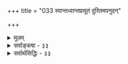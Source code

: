+++
title = "033 स्वान्तध्वान्तप्रसूतं दुरितमपनुदन्"

+++
<details><summary>मूलम्</summary>

स्वान्तध्वान्तप्रसूतं दुरितमपनुदन् योगिनस्सत्त्वशुद्ध्यै सर्वो वर्णादिधर्मश्शमदममुखवत्सन्निपत्योपकारी ।  
विद्यां चेत्यादिवाक्येऽप्यनुकथितमिदं नैकवाक्यानुरोधात् कर्मापेक्षाभिसन्धिं क्वचन विवृणुते तत्समुच्चित्यवादः ॥ ३३ ॥
</details>

<details><summary>सर्वाङ्कषा - ३३</summary>

पूर्वं (लो. 31 ) कर्मणां विद्याङ्गत्वमुक्तं विवृणोति – स्वान्तेत्यादि । सर्वः वर्णादिधर्मः, आदिना आश्रमग्रहणम् । वर्णाश्रमधर्म :- सर्वोऽपि **स्वान्तध्वान्तप्रसूतम्** = **स्वान्तस्य** = मनसः यत् **ध्वान्तम्** = **तमः** = अशुद्धिः तेन **प्रसूतम्** = जातम् यत् **दुरितम्** = पापम् तत् **अपनुदन्** = निवर्तयन्, हेतौ शतृप्रत्ययः, अन्तःकरणदोषनिवर्तकत्वात्, **योगिनः** = भक्तियोगनिष्ठस्य **शमदममुखवत्** = शमदमादिवत् आदिशब्देन वैराग्यादीनां ग्रहणम्, **सत्त्वशुद्ध्यै** = अन्तःकरणनैर्मल्यद्वारेण **सन्निपत्योपकारी** = साधनस्वरूपनिष्पादको भवति ॥ 

'धर्मैर्वर्णाश्रमाणां त्रयमिदमवदन् सेतिकर्तव्यताकम्' इति कर्मयोगज्ञानयोगभक्तियोगानां त्रयाणामपि वर्णाश्रमधर्मा अङ्गत्वेनोक्ताः । साधनेन फलनिष्पत्तौ उपकारकारीणि अङ्गानीत्युच्यन्ते । यथा दर्शपूर्णमासादियागेन स्वर्गादिफलनिष्पत्तौ उपकारकाणि होमादीनि अङ्गानि भवन्ति । तानि च द्विविधानि - सन्निपत्योपकारकाणि, आरादुपकारकाणि चेति । 'व्रीहीन् प्रोक्षति' इत्यादीनि सन्निपत्योपकारकाणि । सम्यक् **निपत्य** = साधनस्वरूपं साधयित्वा उपकारकाणि इत्यर्थः । दर्शपूर्णमासहोमद्रव्याणि पुरोडाशा उच्यन्ते । ताद्दृशहोमद्रव्यनिष्पादका व्रीहयः । तत्संस्कारकत्वात् प्रोक्षणस्य व्रीहिसंस्कारद्वारा पुरोडाशनिष्पादकं भूत्वा प्रोक्षणं होमस्वरूपं निष्पादयति । तथा च कर्माङ्गाश्रितानि सन्निपत्योपकारकाणि । द्रव्याद्यनुदिश्य विधीयमानानि अङ्गयाश्रितानि आरादुपकारकाणि । 'आरात् दूरसमीपयोः' इति कोशः । अत्र सामीप्यवाची । साक्षात् यागेन परमापूर्वोत्पत्तौ **उपकारकाणि** = आरादुपकारकाणि । यथा प्रयाजादीनि । एतानि हि न द्रव्यसंस्कारादिद्वारा उपकारकाणि, किन्तु यागेन स्वर्गहेतुभूतपरमापूर्वोत्पत्तौ, अवान्तरापूर्वोत्पादनद्वारा उपकारकाणि । तथा च सन्निपत्त्योपकारकं साधनस्वरूपनिष्पादकम् । आरादुपकारकं तु साधनेन फलहेतुभूतापूर्वोपादने उपकारकम् । तथा च प्रकृते वर्णाश्रमादिधर्मः भक्तियोगरूपसाधननिष्पत्तावुपकारक इति सन्निपत्योपकारी भवति । तेन च वर्णाश्रमरहितस्य भक्तियोगस्य साधनत्वमेव नास्तीत्यर्थः । अत्र दृष्टान्तः - शमदममुखवदिति । 'शान्तो दान्त उपरतस्तितिक्षुस्समाहितो भूत्वात्मन्येवात्मानं पश्येत्' (बृ. 8-4-23 ) इति दर्शनात् शमादयो यथावश्यकाः तथा वर्णाश्रमधर्मोऽपि । न च कर्माचरणस्य बाह्यव्यापाररूपत्वात्, मनसः बहिर्मुखत्वे कथं ध्यानसंभव इति शंक्यम्; ध्यानेतरकाल एव कर्मानुष्ठानसंभवात् । कर्माचरणं हि द्यूतादिवत् न प्रवृत्ति- 

1 

T 

[[229]] 

विद्यां चेत्यादिवाक्येऽप्यनुकथितमिदं नैकवाक्यानुरोधात् 

कर्मापेक्षाभिसन्धिं क्वचन विवृणुते तत्समुच्चित्यवादः ॥33॥ 

 

रूपम्, किन्तु परमात्मार्पणदृष्ट्या कृतानां कर्मणां निवृत्तिरूपत्वेन, परमात्मानुग्रहद्वारा चित्तशुद्धयापादनेन ध्यानोपकारकत्वेनात्यन्तानुकूलत्वम् । निरन्तरध्यानमग्नस्य न किञ्चिदवशिष्यते, जडभरतवत् । अत एव समाधिस्थितेरपवादरूपम् । उत्सर्गस्तु 'न हि कश्चित् क्षणमपि जातु तिष्ठत्यकर्मकृत्' (गीता. 3- 5) इति भगवतैवोक्तः ॥ 

ननु ' तमेतं वेदानुवचनेन ब्राह्मणा विवदिषन्ति यज्ञेन' (बृ. 6-4-22 ) इति यज्ञादीनां वेदनेच्छासाधनत्वश्रवणात् कथं वेदनाङ्गत्वं ? न च इच्छायाः विषयानुकूल्यज्ञानजन्यत्वेन, यज्ञादिजन्यत्वं कथं भवेदिति शङ्क्यम्; परमात्मार्पणबुद्ध्या कृतानां कर्मणां चित्तशुद्ध्यर्थत्वेन चित्ते शुद्धे चित्तस्य परमात्माभिमुख्यं स्वयमेव भवेदित्येवं इच्छाप्रतिबन्धकपापनिवृत्तिद्वारा विविदिषासाधनत्वोपपत्तेरित्यत्राह - विद्यां चेत्यादि । केवलज्ञानस्य केवलकर्मणश्च साधनत्वं विनिन्द्य मिलितयोरेव कारणत्वं वक्ति श्रुतिः - 'विद्यां चाविद्यां च यस्तद्वेदोभयं सह । अविद्यया मृत्युं तीर्त्वा विद्ययामृतमश्नुते ॥ ( ईश. 11 ) इति । **इदं** = कर्माङ्गकस्यैव ज्ञानस्य मोक्षसाधनत्वम् **नैकवाक्यानुरोधात्** = अनेकश्रुतिवाक्यानुसारात् विद्यां चेत्यादिवाक्येऽपि **अनुकथितम्** = अनूदितम् ॥ 

ननु ' तत्प्राप्तिहेतुर्ज्ञानं च कर्म चोक्तं महामुने ।' (वि.पु.) 'हतं ज्ञानं क्रियाहीनं हता चाज्ञानिनां क्रिया' (वि.पु. 6-5-60) इति कर्मणामपि ज्ञानेन सह साधनत्वाभिधानात् समुच्चय एव न्याय इति चेत्तत्राह - कर्मापेक्षेत्यादि । **वचन** = क्वचित् विष्णुपुराणादौ **तत्समुच्चित्यवादः** = कर्मसमुच्चयवादः । ' हतं ज्ञानं क्रियाहीनं हता चाज्ञानिनां क्रिया' इत्यत्र हि कर्मज्ञानयोः समप्राधान्यं प्रतीयत इव । तत् **कर्मापेक्षाभिसन्धिम्** = मुमुक्षुभिः कर्मणामवर्जनीयत्वरूपमभिप्रायम् **विवृणुते** = विशदयति, न तु समसमुच्चयं वक्ति । मुमुक्षोः कर्मानुष्ठानस्यावर्जनीयत्वमात्राभिप्रायकत्वात्तादृशवचनानां न साक्षात्साधनत्वं तेषाम् । अन्यथा - ' नान्यः पन्थाः ' ' आरुरुक्षोमुनेर्योगं कर्म कारणमुच्यते' (गी. 6-3 ) इत्यादिविरोधः । अतः विषमसमुच्चय एव युक्तः ॥ 

अत्रैवं वेदान्तिनां विचारसरणिः - मुमुक्षूणां दृष्ट्या कर्मणां स्थानं किम् ? इति । निर्विशेषाद्वैतिनःशाङ्कराः - एवमाहुः 'तमेव विदित्वाऽति मृत्युमेति । नान्यः पन्था अयनाय विद्यते' (श्वे. 3-8 ) इति स्पष्टं ज्ञानातिरिक्तस्य मोक्षसाधनता निषिध्यते । मृत्युं अत्येतीत्यन्वयः । कर्मणः नियमेन भेदगर्भत्वात्, मुक्तेश्च ब्रह्मैक्यरूपत्वात् परस्परं भिन्नलक्ष्यत्वेन विरुद्धत्वात् ज्ञानमेव मोक्षसाधनम्, कर्म तु ज्ञानविरोध्येव । अत एव 'नान्यः पन्थाः' इति ज्ञानव्यतिरिक्तस्य साधनत्वं निषिध्यते । ' विविदिषन्ति यज्ञेन' इति तु वेदनेच्छासाधनत्वमेव वक्ति, सनन्तश्रवणात् । इच्छायाः विषयस्वरूपाधीनत्वेन पुरुषप्रयत्नासाध्यत्वेऽपि इच्छाप्रतिबन्धकपापकर्मणां प्रायश्चित्तादिना यथा नाशः, तथा परमात्मार्पणबुद्ध्या कृतानां कर्माणां चित्तशुद्धिद्वारा इच्छासाधनत्वं संभवत्येव । 'कषाये कर्मभिः पक्रे ततो ज्ञानं प्रवर्तते' इत्यादि वचनं स्पष्टमिदमाह । यच्च 'कर्मणैव हि 

 

[[230]] 

संसिद्धिम् आस्थिता जनकादयः' (गी.3-20) इत्यादिवचनम्, तदपि ज्ञानद्वारकमेव मोक्षसाधनं कर्म वक्ति; अन्यथा 'तमेव विदित्वा' इत्यादिवचनविरोधात् । अत एव च 'विद्यां चाविद्यां च यस्तद्वेदोभयं सह' इत्यत्र ‘उभयं वेद' इति विद्याविद्ययोरवश्यज्ञेयत्वकथनमपि, एकस्योपादेयत्वार्थम्, अपरस्य च त्यागार्थमेव । ‘अविद्यया मृत्युं तीर्त्वा' इत्यत्र तरतिः 'वेदान्तं तरति' इतिवत् प्राप्ति वक्ति । अविद्यया मृत्युं **तरति** =प्राप्नोति । अतः अविद्याशब्दवाच्यं कर्म त्यक्त्वा, **विद्यया** = ज्ञानेन अमृतमश्नुते इत्येवार्थः । अथवा, **अविद्यया** =कर्मणा **मृत्युम्** = ज्ञानोत्पत्तिप्रतिबन्धकं पापं तीर्त्वा, अत एव विद्यया **ज्ञानेन** = अमृतम् अश्नुते इत्यर्थः । अतः ज्ञानमेव मोक्षसाधनम्, न कर्म इति ॥ 

औपाधिकभेदवादिषु भास्कर : - ज्ञानकर्मसमुच्चयवदी । ज्ञानकर्मसमुच्चयवादः द्विविधः समसमुच्चयवादः, विषमसमुच्चयवादश्चेति । आद्यः पुनर्द्विविधः, कर्मज्ञानयोः साधनत्वं व्यासज्यवृत्तीत्येकः, अव्यासज्यवृत्तीत्यपरः । तृतीये पक्षे अङ्गाङ्गिभावसमुच्चयात् कारणत्वं अङ्गिनि ज्ञान एव । आद्यो भास्करस्य, द्वितीयो यादवप्रकाशस्य । तृतीयः एतत्सिद्धान्ते । अव्यासज्यवृत्तित्वं नाम, साध्यैमोक्षेऽशद्वयसत्त्वात् साधनत्वमपि द्विनिष्ठम् । अनिष्टनिवृत्तिः इष्टप्राप्तिश्चेति हि सर्वत्र फलेंऽशद्वयम् । न हि रोगनिवृत्तिमात्रेण पूर्वतनस्थितिप्रप्तिः । किन्तु पोषकं साधनमप्यावश्यकम् । तद्वत्प्रकृतेऽपि कर्मणाऽविद्यानिवृत्तिः, ज्ञानेनानन्दावाप्तिः । तथाचायं साध्यसाधनद्विकभावेन कर्मज्ञानसमुच्चयवादः । विषयसमुच्चयवादो नामाङ्गाङ्गिभावेन समुच्चयवादः । अयं भगवद्रामानुजस्य । भास्करस्यायमाशयः - 'विद्यां चाविद्यां च यस्तद्वेदोभयं सह' इति चकारद्वयम्, उभयपदम्, सहपदं च उभयोस्समप्राधान्य एव स्वरसम् । न च ' उभयं सह वेद' इति वेदने सहत्वमुच्यते, न तु साधनत्व इति शङ्कयम् ; 'अविद्यया मृत्युं तीर्त्वा विद्ययाऽमृतमश्नुते' इति तृतीयया उभयोरपि साधनत्वस्याभिधानात् । ‘उभयं सह वेद' इति च एतदुपयोगि ज्ञानमाह । ' तीर्त्वा' इत्यस्य प्राप्त्यर्थकत्वं चास्वरसग्रस्तम् । कथञ्चिदङ्गीकारेऽपि तस्य त्याज्यत्वाभिधानं तु स्वकपोलकल्पितमेव । ' वेदान्तं तरति ' 

तु इत्यादौ वेदान्तस्य त्याज्यत्वाप्रतीतेः संप्रतिपन्नत्वान्न प्रकृतोपयोगि तत् । अत्र 'मृत्युम्' इति श्रवणात् अर्थस्वाभाव्यात् तत्सिद्धिरिति चेत्; तर्हि 'वेदान्तं तरति' इति न दृष्टान्तः । क्त्वाप्रत्ययास्वारस्यच । नाप्यत्र विद्योत्पत्तिप्रतिबन्धकपापनिवृत्तिमात्रम् विवक्षितम्; उत्पन्नाया विद्यायाः संरक्षणस्याप्यावश्यकत्वात् । अत एव खलु प्राप्तज्ञानस्यापि भरतस्य मृगजन्मप्राप्तिरुच्यते । न च तस्य ज्ञानं संपूर्णं न निष्पन्नम् । अतो मृगजन्मप्राप्तिरिति वाच्यम्, उत्पन्ने ज्ञाने संपूर्णासंपूर्णविभागस्य दुर्निरूपत्वेन तादृशसंपूर्त्यर्थमेव यावज्जीवं विद्यायाः अनुष्ठेयत्वस्यावश्यकत्वे सिद्धे, तत्प्रतिबन्धकपापानां निवृत्त्यर्थम् कर्मानुष्ठानस्यावश्यकत्वात् ॥ 

अत एव खलु ' आप्रयाणात् (आप्रायणात्) तत्रापि हि दृष्टम् ' ( ब्र.सू. 4-1-12 ) इति शरीरपात पर्यन्तमनुष्ठेयत्वं विद्याया उक्तम् । ननु तत्सूत्रमुपासनाविषयम्, न ब्रह्मविद्याविषयम् । सकृद्ब्रह्मदर्शनेनैव सर्वपापक्षयात् । ‘आवृत्तिरसकृत्' इत्यपि अपरमुक्तिसाधनोपासनाभिप्रायम्, न तु परमुक्तिसाधनापरोक्षज्ञानाभिप्रायम् । अन्यथा ‘नान्यः पन्थाः" इति ज्ञानातिरिक्तस्य साधनत्वनिराकरणानुपपत्तेः इति चेन्न; 'अन्धं तमः प्रविशन्ति येऽविद्यामुपासते' इति केवलकर्मणः साधनत्वनिषेधवत्, 'ततो भूय इव ते तमो य उ विद्यायां 

[[231]] 

 

रताः' इति केवलविद्याया अपि साधनत्वं निषिध्य 'विद्यां चाविद्यां चे 'त्यादिना उभयोरेव साधनत्वाभिधानात् । ‘नान्यः पन्थाः’ इत्यपि ज्ञानस्यावर्जनीयत्वाभिप्रायम् । अतः ज्ञानकर्मसमुच्चयवाद एव साधीयांन् । न च सकृद्दर्शनेनैव सर्वकर्मक्षयसंभवः, अननुभवात् । अत एव किल जीवन्मुक्तावस्थाङ्गीकारोऽप्युपपद्यते । न च भेदवासनाया बहुकालादनुवृत्त्या, अभेदप्रत्ययस्य तदपेक्षया किञ्चिदिव दौर्बल्यात् हठाद्बन्धनिवृत्तिर्न जायेत । एतद्दार्ढ्याय लेशतो विलंबोऽवर्जनीय इति वाच्यम्; त्वन्मते भेदवासनाया एव चित्ताशुद्धिरूपत्वेन, तन्निरसनाय भगवदर्पणबुद्ध्या कर्मानुष्ठानावश्यकत्वस्य सिद्धेः । न च कर्मानुष्ठानस्य भेदगर्भत्वेन विद्याविरोधित्वमेवेति वाच्यम्; एवं सति ' विविदिषन्ति यज्ञेन' इत्यस्यैव विरोधापत्तेः । कर्मणां विद्याविरोधित्वे, विद्योत्पत्तिक्षमत्वस्यापि चित्ते कर्मभिरनाधानप्रसङ्गात् । न च केवलकर्मणां तथात्वेऽपि, भगवदर्पणबुद्ध्या कृतानां भगवदनुग्रहात् चित्तशुद्धिहेतुत्वसंभव इति वाच्यम्, अस्यांशस्य विद्योत्पत्त्यनन्तरमपि समानत्वात् । न च जडभरतादिभिस्सकलकर्मत्यागदर्शनात्, ब्रह्मज्ञानिभिः कर्मानुष्ठानमेवाशक्यमिति वाच्यम्; शरीरप्रज्ञाशून्यानाम्, अत एव बालोन्मत्तवदस्वाधीनचित्तानां कर्मप्रसक्तेरेवासंभवेन कर्मत्यागप्रसक्तेरप्यभावात् । कर्माकरणवत्तैः साधनानुष्ठानस्याप्यदर्शनात् । तादृशानां चरितस्यादर्शरूपत्वाभावात् । श्रीरामकृष्णादीनां भगवदवताराणां परमज्ञानिनां च कर्मानुष्ठानस्यैवादर्शत्वसंभवात् । अन्यथा ऋषभदेववत् दिगम्बरत्वस्यापि धर्मत्वप्रसङ्गः । अतः कर्मसमुच्चितं ज्ञानमेव मोक्षसाधनमिति मोक्षसाधनत्वं कर्मज्ञानोभयस्मिन् व्यासज्यवृत्तीत्येव युक्तमित्याहुः॥ 

यादवप्रकाशास्तु - सत्यं कर्माण्यवर्जनीयान्येव । परन्तु 'अविद्यया मृत्युं तीर्त्वा' इति अविद्याया मृत्युतरणहेतुत्वस्य पृथगभिधानात् कर्मणां मोक्षप्रतिबन्धकपापनिरसनमेव फलम् । एवम् ‘विद्ययामृतमश्नुते' इत्यभिधानात् ज्ञानमेव मोक्षसाधनम् । न च प्रतिबन्धकनिवृत्तिमात्रसाध्यत्वं फलस्य, दीपादिना दर्शनप्रतिबन्धकान्धकारनिवर्तनेऽपि अन्धस्य वस्तुदर्शनाभावात्, प्रतिबन्धकाभावमात्रस्य कारणत्वासंभवात् । न च वस्तूत्पत्तिविचारोऽन्यः, अन्यश्च ज्ञानोत्पत्तिविचार इति शङ्क्यम्, बाधितानुवृत्त्यनुपपत्तेः । सर्वत्रापि हि फलस्वरूपे अंशद्वयं सर्वानुभवसिद्धमवर्जनीयम्, इष्टप्राप्तिः अनिष्टनिवृत्तिश्चेति । तत्रेष्टप्राप्तिः ज्ञानेन, अनिष्टनिवृत्तिश्च कर्मणेत्येव वक्तव्यम् । एवञ्च साध्यमपि अंशद्वयात्मकम्, साधनमपि तदनुगुणं ज्ञानकर्मरूपद्वयात्मकमिति साध्यद्विकसाधनद्विकरूपज्ञानकर्मसमुच्चय एव स्वरस इत्याहुः ॥ 

सिद्धान्तिनस्तु - विद्योत्पत्तेः पूर्वमनुष्ठितानां कर्मणां विद्योत्पत्तिप्रतिबन्धकपापफलभूतचित्ताशुद्धिनिवारकत्ववदेव, उत्पन्नाया अपि विद्याया आदेहपातं संरक्षणस्याप्यावश्यकत्वेन, तदनुगुणचित्तशुद्धिसंरक्षणार्थं कर्मानुष्ठानमवर्जनीयमेव । न च सकृदुत्पन्नं ज्ञानं सर्वकर्मक्षयकरम्, पुनः पापप्रसक्तेरभावेन कथं चित्ताशुद्धिसंभव इति शंक्यम्; भगवन्मायायाः 'मम माया दुरत्यया' (गी. 7-14 ) इति दुरत्ययत्वस्य ' मामेव ये प्रपद्यन्ते मायामेतां तरन्ति ते ' ( गी. 7-14 ) इति भगवदनुग्रहमात्रनिवर्त्यत्वस्य च कथनेन शरीरपातपर्यन्तमेव साधनानुवृत्तेः 'आप्रयाणात्' इत्यभिधानात् । न चेदमपरमुक्तिविषयम्, सगुणनिर्गुणभेदस्य परापरमुक्तिभेदस्य च तत्तत्प्रकरणे निराकृतत्वात् । नन्वस्तु उत्पन्नज्ञानसंरक्षणार्थत्वं कर्मणाम्, मुक्ति प्रति हेतुत्वं कथं तेषाम् ? 'नान्यः पन्थाः ' इति ज्ञानव्यतिरिक्तस्य साधनत्वनिषेधात् । न च ज्ञानस्यावर्जनीयत्वमात्राभिप्रायकं तदिति वाच्यम्, 'नान्यः 

 

[[232]] 

पन्थाः” इति ज्ञानातिरिक्तस्य साधनताया अपि स्पष्टं निषेधादिति चेत्, न; कर्मणां ज्ञानाङ्गत्वेन साक्षान्मुक्तिहेतुताया अनङ्गीकारात् । अङ्गाङ्गिभावसमुच्चयमात्रेणैव 'विद्यां चाविद्यां च' इत्यादिसमुच्चयाभिधानस्य सार्थकत्वात् । कर्मणामत्यन्तावर्जनीयत्वबोधनार्थमेव चकारद्वयादीनामुपपत्तेः । न च ' अविद्यया मृत्युं तीर्त्वा' इति कर्मणां प्रत्येकं फलाभिधानात्, कथं ज्ञानाङ्गत्वमिति वाच्यम्; प्रतिबन्धकनिवृत्तेः अभावरूपत्वेन, अभावस्य भावान्तररूपत्वेन च, तस्य प्रत्येकफलरूपत्वाभावात् । विद्योत्पत्तेः पूर्वमनुष्ठितानां कर्मणां भगवदनुग्रहद्वारा चित्तशुद्ध्यर्थत्वस्यापि सत्त्वेन तदभिप्रायाद्वा तथोक्त्युपपत्तेः । विद्योत्पत्त्यनन्तरं तु, विद्यानुवृत्त्यर्थत्वेन विद्याङ्गत्वोपपत्तेः । कर्मणां साक्षान्मोक्षसाधनत्वान्वयनिराकरणार्थमेव कर्मणः व्यवहितत्वेन वा तथाभिधानात् ॥ 

ननु ' विवदिषन्ति' इति इच्छासाधनत्वमेव कर्मणाम्, न तु वेदनाङ्गत्वम् । तच चित्तशुद्धिद्वारैवेच्छासाधनत्वमिति चेत्, 'अविद्यया' इति तृतीयाया अत्यन्तगौणत्वप्रसङ्गात् । 'अश्वेन जिगमिषति' इत्यादौ धात्वर्थगमनसाधनत्वाभिप्रायेणैव तृतीयायाः प्रयोगदर्शनाच्च । तद्वदेवात्रापि धात्वर्थवेदनसाधनत्वस्यैव तृतीयया बोधनात् । न च जडभरतादीनामात्मज्ञानिनां कर्मानुष्ठानादर्शनात्, कथं ज्ञानाङ्गत्वं कर्मणामिति वाच्यम्; स्वाधीनबुद्धिमतामेव शास्त्रवश्यत्वात् । शिष्टं पूर्वमेवोक्तम् । अतश्च यदि चित्तशुद्ध्यर्थत्वं कर्मणामुच्यते, तर्हि तादृशचित्तशुद्धेः आदेहपातं संरक्षणीयत्वेन कर्मानुष्ठानमवर्जनीयमेव । न च 'न हि ज्ञानेन सदृशं पवित्रमिह विद्यते ' ( गी. 4- 38 ) इति ज्ञानतुल्यपवित्रवस्त्वन्तरस्याभावाभिधानात्, तदेव ज्ञानं चित्तशुद्धिमपि रक्षेदिति कृतं कर्मानुष्ठानेनेति वाच्यम्; तादृशस्यात्मज्ञानस्यात्यन्तं दुर्लभत्वात्, उत्सर्गरूपेणैव शास्त्रस्य वक्तव्यत्वात् । अन्ततो लोकशिक्षणार्थं वा स्वाधीनबुद्धीनां कर्मानुष्ठानावश्यकताया अभिधानात् । अन्यथा लोकनाशजनितपापेन विद्यानाशसंभवः । एवञ्च कर्मणामपि यावज्जीवमनुष्ठेयत्वमावश्यकम् ॥ 

वस्तुतस्तु - 'बाल्येन तिष्ठासेत्' 'निदिध्यासितव्यः' विजिज्ञासितव्यम्' 'जिजीविषेत्' इत्यादौ सन्प्रत्ययार्थस्याविवक्षितत्वं स्पष्टमिति, अत्रापि सन्प्रत्ययार्थो न विवक्षित इत्येव युक्तम् । अथवा कर्मचक्र क्रकचपतितस्य पुंसः सद्विषयाभिमुख्यं कथंचिदागतं चेत्, तावानेव महान् विषयः । इतरत् सर्वम् 'योगक्षेमं वहाम्यहम्' इति वदन् परमात्मैव सर्वं घटयेदिति सूचनाय सनन्तप्रयोगः इति वरम् ॥ 



अतश्च, विद्योत्पत्तेः पूर्वमनुष्ठितानि कर्माणि विद्योत्पत्तिप्रतिवन्धकपापनिवृत्त्यर्थानि । विद्योत्पत्त्यनन्तरं कर्माणि विद्यानिष्पत्त्यर्थानि विद्याङ्गभूतानि । यस्य कस्यचित् शीघ्रं विद्यानिष्पत्तावपि, विद्यारक्षणाय वा कर्माणि कर्तव्यानि, अथवा लोकसङ्ग्रहार्थानि । अन्यथा तं दृष्ट्वा यदि कश्चिन्मन्दमतिः अनिष्पन्नविद्योऽपि भ्रान्त्या कर्म त्यजेत्, तन्नाशजनितं पापमस्यापि विद्यां नाशयेत् । अत एवोक्तं भगवता – 'लोकसङ्ग्रहमेवापि संपश्यन् कर्तुमर्हसि ' ( गी. 3-20) उपर्यपि 'न मे पार्थास्ति कर्तव्यं त्रिषु लोकेषु किञ्चन । नानवाप्तमवाप्तव्यं वर्त एव च कर्मणि । यदि ह्यहं न वर्तेयं जातु कर्मण्यतन्द्रितः । मम वर्त्मानुवर्तन्ते मनुष्याः पार्थ सर्वशः ॥ उत्सीदेयुरिमे लोकाः न कुर्यां कर्म चेदहम् । संकरस्य च कर्ता स्यामुपहन्यामिमाः प्रजाः ॥ सक्ताः कर्मण्यविद्वांसः यथा कुर्वन्ति भारत । कुर्याद्विद्वांस्तथासक्तः चिकीर्षुः लोकसङ्ग्रहम् ॥ न बुद्धिभेदं जनयेदज्ञानां कर्मसङ्गिनाम् । जोषयेत्सर्वकर्माणि विद्वान् युक्तस्समाचरन् । (गी. 3-20-26 ) ' इति ॥ 

[[233]] 

 

लोकसङ्ग्रहः न शिष्यसङ्ग्रहः, अपि तु लोकः उच्छृङ्खलो यथा न नश्येत्तथावस्थापनम् । अत एव भाषितम् 'लोकनाशजनितं पापं ज्ञानयोगादप्येनं प्रच्यावयेत् । ' इति । ' यद्यदाचरति श्रेष्ठस्तत्तदेवेतरो जनः । स यत्प्रमाणं कुरुते लोकस्तदनुवर्तते । ( 21 ) इति हि न्यायः । **जोषयेत्** =जनानामपि कर्मणि प्रीतिमुत्पादयेत् । ननु लोकसंग्रहार्थकर्माधिकारिदृष्ट्या कर्मणां विद्याङ्गत्वाभावात् कथमङ्गाङ्गिभावनिर्णय इति चेत्; सत्यम् । श्रकृिष्णेन स्वस्यैव निदर्शनत्वेन प्रदर्शनात् । तादृशाधिकारिणोऽत्यन्तं विरलत्वात्, आधिकारिकपुरुषमात्रविषयकत्वाद्वापवादरूपतया, उत्सर्गशास्त्रदृष्ट्या तथा सिद्धान्तात् । अतश्च यावत्पर्यन्तं भोजनाद्यवर्जनीयम्, तावत्पर्यन्तं यथाशक्ति कर्माप्यवर्जनीयमेव । अधिकमुत्तरश्लोकेषु स्पष्टीभविष्यति ॥ 

मर्मज्ञास्त्वेवमाहुः – यद्यपि भगवद्भाष्यकारैः तत्काले नैष्कर्म्यवादस्य प्रबलतया स्थितत्वात्, तस्य चात्यन्तापायकरत्वात्, तन्निराकरणपरतयायं मन्त्रो व्याख्यातः पूर्वोक्तक्रमेण । तथापि अत्यन्तव्यापकतयाप्यस्यार्थः प्रतीयते । तथा हि- 'विद्यां चाविद्यां च यस्तद्वेदोभयं सह' इत्यत्र चकारद्वयोभयशब्दसहशब्दैः विद्याविद्ययोः समप्राधान्यमेव वदतीव स्वरसतो भाति । 'वेद' इति विद्याविद्ययोः ज्ञानस्यावश्यकता प्रतीयते । साधनयोः ज्ञानं तदनुष्ठानार्थमेव । एवं प्रत्येकं विद्यायाः, अविद्यायाश्च निन्दापि दृश्यते । एतत्सर्वपरिशीलेन श्रुतेराशयान्तरमपि स्यादिति भाति । विद्यामयः पुरुषः । प्रकृतिस्तु अविद्यामयी । अविद्या नाम विद्येतरत्, विद्यासन्निहितं किञ्चित्, न तु विद्याविरोधि । **अविद्या** = क्रिया । 'प्रकर्षेण करोतीति प्रकृतिः' इति हि व्युत्पत्तिः । प्रकृतिः क्रियामयी । अतः क्रियाज्ञानयोः योग आवश्यकः इत्येको भावः । एवं प्रकृतिपुरुषावुभौ मिलित्वैव सर्वं साधयतः । चेतनसंबन्धमन्तरा प्रकृतिः किं कुर्यात् ? प्रकृतिसंबन्धमन्तरा शरीरादिशून्यः पुरुषो वा किं कुर्यात्, 'शरीरमाद्यं खलु धर्मसाधनम्' । अतः साधनानुष्ठानं **विद्याविद्ययोः** = प्रकृतिपुरुषयोस्समावेशैकनिर्वर्त्यम् । अतः साधनाकालादारभ्य यावत्फलावाप्ति प्रकृतिपुरुषयोर्वास्तविकं समप्राधान्यं मन्त्रोऽयमभिप्रैति । तेन ' नात्यश्नतस्तु योगोऽस्ति' इत्याद्यभिहिता सदा सर्वत्र समचित्तता आवश्यकीत्युच्यते, 'समत्वं योग उच्यते ' इति चेति सृष्टिविज्ञानदृष्ट्या चकारद्वयादीनामुपपत्तिः ॥ ३३ ॥
</details>

<details><summary>सर्वार्थसिद्धिः - ३३</summary>

स्वान्तध्वान्तप्रसूतं दुरितमपनुदन् योगिनस्तत्त्वशुद्ध्यै  
सर्वो वर्णादिधर्मश्शमदममुखवत्सन्निपत्योपकारी ।  
विद्यां चेत्यादिवाक्येऽप्यनुकथितमिदं नैकवाक्यानुरोधात्  
कर्मापेक्षाभिसन्धिं क्वचन विवृणुते तत्समुच्चित्यवादः ॥ ३३ ॥  
  
अथ कर्मणां 'सर्वापेक्षा च यज्ञादिश्रुतेरश्ववत् इति सूत्रसिद्धं विद्यार्थत्वं द्वारप्रदर्शनेन प्रापयन् समुच्चयवादं च निरस्यति - स्वान्तेति ॥ ध्वान्तशब्द इह तमोगुणे भाक्तः । सत्त्वस्य शुद्धिः गुणान्तरसंभेदाभावः, शमदमादीनां चित्तैकाग्र्यहेतुत्वस्य दुरपह्नवत्वात्तन्निदर्शनम् । सन्निपत्योपकारी - करणशरीरनिष्पादक इत्यर्थः । वाद्ययरयोजनाव्यावृत्त्यै श्रुत्यन्तरस्याप्युक्तार्थपरत्वमाह - विद्यां चेति । 'अविद्यया मृत्युं तीर्त्वा' इति सत्कर्मणा विद्योत्पत्तिविरोधिकर्मतरणं विवक्षितम्; 'धर्मेण पापमपनुदति', 'कषायपक्तिः कर्माणि' इत्याद्यनेकवाक्यानुरोधात् । मृत्युं प्राप्य स्थित इति तु क्लिष्टगतिः, मृत्युतरणममृतप्राप्तिरिति साध्यद्विवाभावात् । अत्र साधनद्वित्वादिश्चायुक्तः । 'ब्रह्मविद्यामधिष्ठाय तर्तुं मृत्युमविद्यया' इत्युपबृंहणेन चैतत्सर्वं व्यक्तम् । 'हतं ज्ञानं क्रियाहीनं हता चाज्ञानिनां क्रिया' इत्यादिषु द्वयोस्समुच्चितवद्वादः कुदृष्टिमतनिवृत्त्यै कर्मसापेक्षत्वाभिसन्धिं व्यनक्ति । निषिद्धकाम्यत्यागेन नित्यनैमित्तिकग्रहः । अधिकाराङ्गताज्ञासु - यथार्हमवतिष्ठते ॥ ३३ ॥ इति कर्मणां विद्योपकारकत्वप्रकारः ॥
</details>


